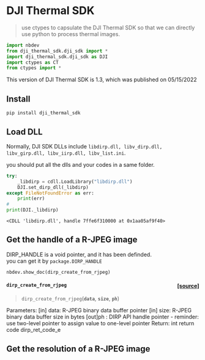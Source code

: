 # DJI Thermal SDK
> use ctypes to capsulate the DJI Thermal SDK so that we can directly use python to process thermal images. 


```python
import nbdev
from dji_thermal_sdk.dji_sdk import *
import dji_thermal_sdk.dji_sdk as DJI
import ctypes as CT
from ctypes import *
```

This version of DJI Thermal SDK is 1.3, which was published on 05/15/2022

## Install

`pip install dji_thermal_sdk`

## Load DLL

Normally, DJI SDK DLLs include `libdirp.dll, libv_dirp.dll, libv_girp.dll, libv_iirp.dll, libv_list.ini`.  

you should put all the dlls and your codes in a same folder.

```python
try:
    _libdirp = cdll.LoadLibrary("libdirp.dll")
    DJI.set_dirp_dll(_libdirp)
except FileNotFoundError as err:
    print(err)
#
print(DJI._libdirp)
```

    <CDLL 'libdirp.dll', handle 7ffe6f310000 at 0x1aa05af9f40>
    

## Get the handle of a R-JPEG image

DIRP_HANDLE is a void pointer, and it has been definded.  
you can get it by `package.DIRP_HANDLE`

```python
nbdev.show_doc(dirp_create_from_rjpeg)
```


<h4 id="dirp_create_from_rjpeg" class="doc_header"><code>dirp_create_from_rjpeg</code><a href="https://github.com/lyuhaitao/dji_thermal_sdk/tree/master/dji_thermal_sdk/dji_sdk.py#L162" class="source_link" style="float:right">[source]</a></h4>

> <code>dirp_create_from_rjpeg</code>(**`data`**, **`size`**, **`ph`**)

Parameters:
    [in] data: R-JPEG binary data buffer pointer
    [in] size: R-JPEG binary data buffer size in bytes
    [out]ph  : DIRP API handle pointer
        - reminder: use two-level pointer to assign value to one-level pointer
Return:
    int return code dirp_ret_code_e


## Get the resolution of a R-JPEG image
